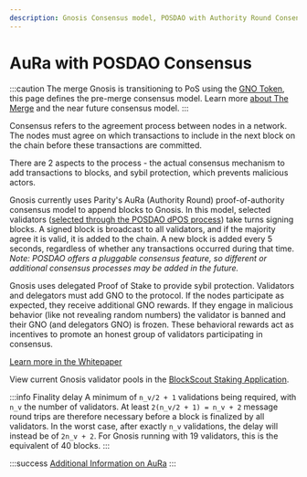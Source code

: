 ```yaml
---
description: Gnosis Consensus model, POSDAO with Authority Round Consensus
---
```


# AuRa with POSDAO Consensus

:::caution The merge
Gnosis is transitioning to PoS using the [GNO Token](/about/tokens/gno), this page defines the pre-merge consensus model. Learn more [about The Merge](/specs/consensus/) and the near future consensus model.
:::

Consensus refers to the agreement process between nodes in a network. The nodes must agree on which transactions to include in the next block on the chain before these transactions are committed.

There are 2 aspects to the process - the actual consensus mechanism to add transactions to blocks, and sybil protection, which prevents malicious actors.

Gnosis currently uses Parity's AuRa (Authority Round) proof-of-authority consensus model to append blocks to Gnosis. In this model, selected validators ([selected through the POSDAO dPOS process](/specs/consensus/posdao)) take turns signing blocks. A signed block is broadcast to all validators, and if the majority agree it is valid, it is added to the chain. A new block is added every 5 seconds, regardless of whether any transactions occurred during that time. _Note: POSDAO offers a pluggable consensus feature, so different or additional consensus processes may be added in the future._

Gnosis uses delegated Proof of Stake to provide sybil protection. Validators and delegators must add GNO to the protocol. If the nodes participate as expected, they receive additional GNO rewards. If they engage in malicious behavior (like not revealing random numbers) the validator is banned and their GNO (and delegators GNO) is frozen. These behavioral rewards act as incentives to promote an honest group of validators participating in consensus.

[Learn more in the Whitepaper](/specs/consensus/posdao#whitepaper)

View current Gnosis validator pools in the [BlockScout Staking Application](https://blockscout.com/xdai/mainnet/validators).

:::info
Finality delay
A minimum of `n_v/2 + 1` validations being required, with `n_v` the number of validators. At least `2(n_v/2 + 1) = n_v + 2` message round trips are therefore necessary before a block is finalized by all validators. In the worst case, after exactly `n_v` validations, the delay will instead be of `2n_v + 2`. For Gnosis running with 19 validators, this is the equivalent of 40 blocks.
:::

:::success [Additional Information on AuRa](https://openethereum.github.io/Aura)
:::